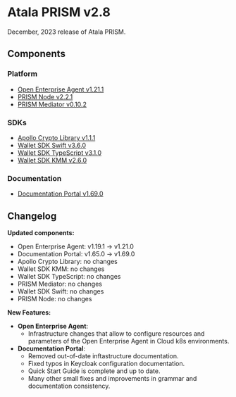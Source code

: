 # Atala PRISM v2.8

December, 2023 release of Atala PRISM.

## Components

### Platform

* [Open Enterprise Agent v1.21.1](https://github.com/hyperledger-labs/open-enterprise-agent/releases/tag/prism-agent-v1.21.1)
* [PRISM Node v2.2.1](https://github.com/input-output-hk/atala-prism/releases/tag/v2.2.1)
* [PRISM Mediator v0.10.2](https://github.com/input-output-hk/atala-prism-mediator/releases/tag/prism-mediator-v0.10.2)

### SDKs

* [Apollo Crypto Library v1.1.1](https://github.com/input-output-hk/atala-prism-apollo/releases/tag/v1.1.1)
* [Wallet SDK Swift v3.6.0](https://github.com/input-output-hk/atala-prism-wallet-sdk-swift/releases/tag/3.6.0)
* [Wallet SDK TypeScript v3.1.0](https://github.com/input-output-hk/atala-prism-wallet-sdk-ts/releases/tag/v3.1.0)
* [Wallet SDK KMM v2.6.0](https://github.com/input-output-hk/atala-prism-wallet-sdk-kmm/releases/tag/v2.6.0)

### Documentation

* [Documentation Portal v1.69.0](https://github.com/input-output-hk/atala-prism-docs/releases/tag/v1.69.0)

## Changelog

**Updated components:**

- Open Enterprise Agent: v1.19.1 -> v1.21.0
- Documentation Portal: v1.65.0 -> v1.69.0
- Apollo Crypto Library: no changes
- Wallet SDK KMM: no changes
- Wallet SDK TypeScript: no changes
- PRISM Mediator: no changes
- Wallet SDK Swift: no changes
- PRISM Node: no changes

**New Features:**

- **Open Enterprise Agent**:
  - Infrastructure changes that allow to configure resources and parameters of the Open Enterprise Agent in Cloud k8s environments.
- **Documentation Portal**:
  - Removed out-of-date inftastructure documentation.
  - Fixed typos in Keycloak configuration documentation.
  - Quick Start Guide is complete and up to date.
  - Many other small fixes and improvements in grammar and documentation consistency.
